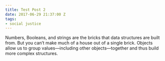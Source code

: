 ```yaml
---
title: Test Post 2
date: 2017-06-29 21:37:00 Z
tags:
- social justice
---
```


Numbers, Booleans, and strings are the bricks that data structures are built from. But you can’t make much of a house out of a single brick. Objects allow us to group values—including other objects—together and thus build more complex structures.

